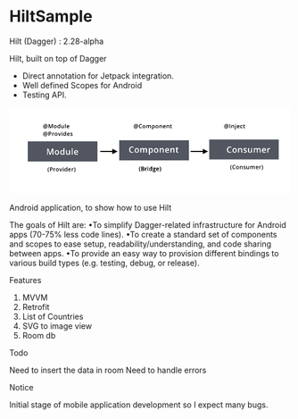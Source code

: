 # HiltSample
Hilt (Dagger) : 2.28-alpha

Hilt, built on top of Dagger

* Direct annotation for Jetpack integration.
* Well defined Scopes for Android
* Testing API.

![explainer-dagger-b6ec004283d8c4b3](app/src/main/res/mipmap-xxxhdpi/explainer-dagger-b6ec004283d8c4b3.png)

Android application, to show how to use Hilt

The goals of Hilt are:
•To simplify Dagger-related infrastructure for Android apps (70-75% less code lines).
•To create a standard set of components and scopes to ease setup, readability/understanding, and code sharing between apps.
•To provide an easy way to provision different bindings to various build types (e.g. testing, debug, or release).

Features

1. MVVM
2. Retrofit
3. List of Countries
4. SVG to image view
5. Room db

Todo

Need to insert the data in room
Need to handle errors

Notice

Initial stage of mobile application development so I expect many bugs.